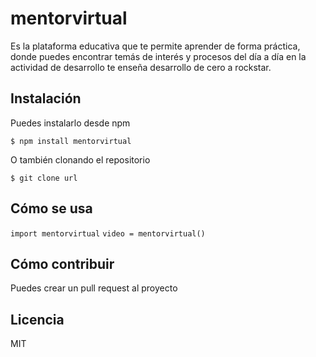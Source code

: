 # mentorvirtual
Es la plataforma educativa que te permite aprender de forma práctica, donde puedes encontrar temás de interés y procesos del día a día en la actividad de desarrollo
te enseña desarrollo de cero a rockstar.

## Instalación

Puedes instalarlo desde npm

`$ npm install mentorvirtual`

O también clonando el repositorio

`$ git clone url`

## Cómo se usa

`import mentorvirtual`
`video = mentorvirtual()`

## Cómo contribuir

Puedes crear un pull request al proyecto

## Licencia

MIT
